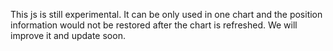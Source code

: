This js is still experimental.
It can be only used in one chart and the position information would not be restored after the chart is refreshed.
We will improve it and update soon.
